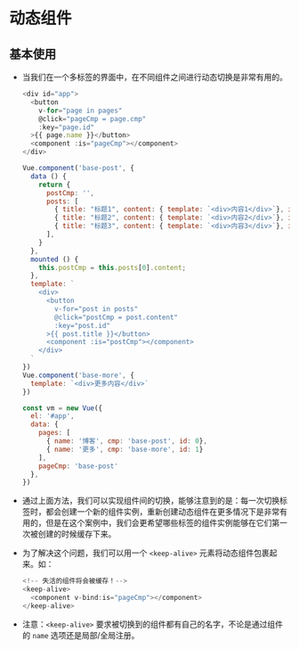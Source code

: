 # 动态组件

## 基本使用

  - 当我们在一个多标签的界面中，在不同组件之间进行动态切换是非常有用的。

    ```javascript
    <div id="app">
      <button
        v-for="page in pages"
        @click="pageCmp = page.cmp"
        :key="page.id"
      >{{ page.name }}</button>
      <component :is="pageCmp"></component>
    </div>
    ```

    ```javascript
    Vue.component('base-post', {
      data () {
        return {
          postCmp: '',
          posts: [
            { title: "标题1", content: { template: `<div>内容1</div>`}, id: 11},
            { title: "标题2", content: { template: `<div>内容2</div>`}, id: 12},
            { title: "标题3", content: { template: `<div>内容3</div>`}, id: 13},
          ],
        }
      },
      mounted () {
        this.postCmp = this.posts[0].content;
      },
      template: `
        <div>
          <button
            v-for="post in posts"
            @click="postCmp = post.content"
            :key="post.id"
          >{{ post.title }}</button>
          <component :is="postCmp"></component>
        </div>
      `
    })
    Vue.component('base-more', {
      template: `<div>更多内容</div>`
    })

    const vm = new Vue({
      el: '#app',
      data: {
        pages: [
          { name: '博客', cmp: 'base-post', id: 0},
          { name: '更多', cmp: 'base-more', id: 1}
        ],
        pageCmp: 'base-post'
      },
    })
    ```

  - 通过上面方法，我们可以实现组件间的切换，能够注意到的是：每一次切换标签时，都会创建一个新的组件实例，重新创建动态组件在更多情况下是非常有用的，但是在这个案例中，我们会更希望哪些标签的组件实例能够在它们第一次被创建的时候缓存下来。

  - 为了解决这个问题，我们可以用一个 `<keep-alive>` 元素将动态组件包裹起来。如：

    ```javascript
    <!-- 失活的组件将会被缓存！-->
    <keep-alive>
      <component v-bind:is="pageCmp"></component>
    </keep-alive>
    ```

  - 注意：`<keep-alive>` 要求被切换到的组件都有自己的名字，不论是通过组件的 `name` 选项还是局部/全局注册。
